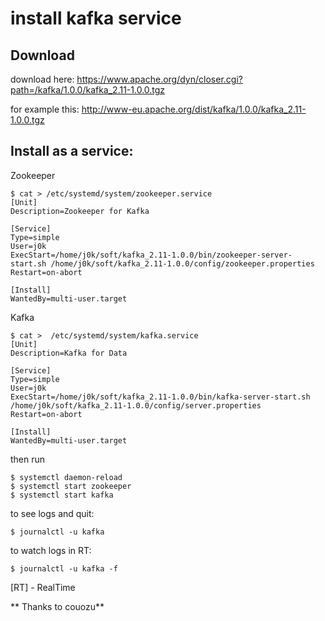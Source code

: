 # install kafka service

## Download

download here:
https://www.apache.org/dyn/closer.cgi?path=/kafka/1.0.0/kafka_2.11-1.0.0.tgz

for example this:
http://www-eu.apache.org/dist/kafka/1.0.0/kafka_2.11-1.0.0.tgz

## Install as a service:

Zookeeper
```
$ cat > /etc/systemd/system/zookeeper.service
[Unit]
Description=Zookeeper for Kafka

[Service]
Type=simple
User=j0k
ExecStart=/home/j0k/soft/kafka_2.11-1.0.0/bin/zookeeper-server-start.sh /home/j0k/soft/kafka_2.11-1.0.0/config/zookeeper.properties
Restart=on-abort

[Install]
WantedBy=multi-user.target
```

Kafka
```
$ cat >  /etc/systemd/system/kafka.service
[Unit]
Description=Kafka for Data

[Service]
Type=simple
User=j0k
ExecStart=/home/j0k/soft/kafka_2.11-1.0.0/bin/kafka-server-start.sh /home/j0k/soft/kafka_2.11-1.0.0/config/server.properties
Restart=on-abort

[Install]
WantedBy=multi-user.target
```

then run
```
$ systemctl daemon-reload
$ systemctl start zookeeper
$ systemctl start kafka
```

to see logs and quit:
```
$ journalctl -u kafka
```

to watch logs in RT:
```
$ journalctl -u kafka -f
```

[RT] - RealTime

** Thanks to couozu**
